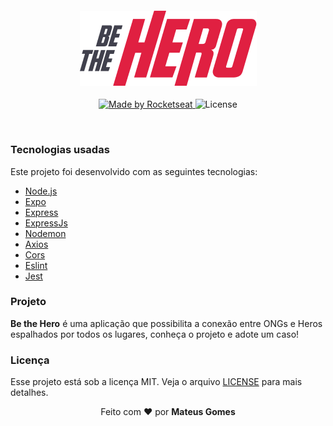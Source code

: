 <h4 align="center">
<img src="https://github.com/mateusgms/be-the-hero/blob/master/mobile/src/pages/Incidents/assets/logo%403x.png" /><br>
</h4>
<p align="center">
  <a href="https://rocketseat.com.br">
    <img alt="Made by Rocketseat" src="https://img.shields.io/badge/made%20by-Rocketseat-green">
  </a>
  <img alt="License" src="https://img.shields.io/badge/license-MIT-green">
</p>

<br>

### Tecnologias usadas
Este projeto foi desenvolvido com as seguintes tecnologias:
- [Node.js](https://nodejs.org/en/)
- [Expo](https://expo.io/)
- [Express](https://expressjs.com/pt-br/)
- [ExpressJs](https://expressjs.com/pt-br/)
- [Nodemon](https://www.npmjs.com/package/nodemon)
- [Axios](https://www.npmjs.com/package/axios)
- [Cors](https://www.npmjs.com/package/cors)
- [Eslint](https://www.npmjs.com/package/eslint)
- [Jest](https://www.npmjs.com/package/jest)

### Projeto

<b>Be the Hero</b> é uma aplicação que possibilita a conexão entre ONGs e Heros espalhados por todos os lugares, conheça o projeto e adote um caso!


### Licença

Esse projeto está sob a licença MIT. Veja o arquivo [LICENSE](LICENSE) para mais detalhes.


<p align="center">Feito com ❤️ por <strong>Mateus Gomes </p>
